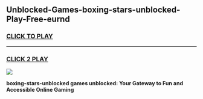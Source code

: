 
## Unblocked-Games-boxing-stars-unblocked-Play-Free-eurnd
<h3>
<a href="https://premium76.site?title=boxing-stars-unblocked&ref=23A">CLICK TO PLAY</a></h3>
<hr>

<h3>
<a href="https://premium76.site?title=boxing-stars-unblocked&ref=23A">CLICK 2 PLAY</a>
  
</h3>

<a href="https://premium76.site?title=boxing-stars-unblocked&ref=23A"><img src="https://clearcache.store/games.png"></a>


**boxing-stars-unblocked games unblocked: Your Gateway to Fun and Accessible Online Gaming**
